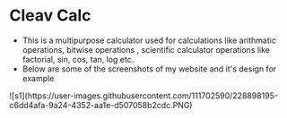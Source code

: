 <h1>Cleav Calc</h1>
<ul><li> This is a multipurpose calculator used for calculations like arithmatic operations, bitwise operations , scientific calculator operations like factorial, sin,             cos, tan, log etc.</li>
    <li> Below are some of the screenshots of my website and it's design for example</li>
    
</ul>
![s1](https://user-images.githubusercontent.com/111702590/228898195-c6dd4afa-9a24-4352-aa1e-d507058b2cdc.PNG)
